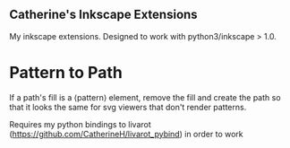 Catherine's Inkscape Extensions
-------------------------------

My inkscape extensions. Designed to work with python3/inkscape > 1.0.

Pattern to Path
===============

If a path's fill is a &langle;pattern&rangle; element, remove the fill and create the path so that it looks the same for svg viewers that don't render patterns.

Requires my python bindings to livarot (https://github.com/CatherineH/livarot_pybind) in order to work
